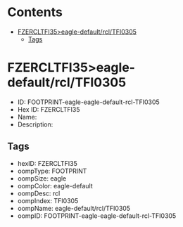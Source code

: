 



Contents
========

* [FZERCLTFI35>eagle-default/rcl/TFI0305](#fzercltfi35eagle-defaultrcltfi0305)
	* [Tags](#tags)

# FZERCLTFI35>eagle-default/rcl/TFI0305

- ID: FOOTPRINT-eagle-eagle-default-rcl-TFI0305
- Hex ID: FZERCLTFI35
- Name: 
- Description: 

## Tags

- hexID: FZERCLTFI35
- oompType: FOOTPRINT
- oompSize: eagle
- oompColor: eagle-default
- oompDesc: rcl
- oompIndex: TFI0305
- oompName: eagle-default/rcl/TFI0305
- oompID: FOOTPRINT-eagle-eagle-default-rcl-TFI0305
